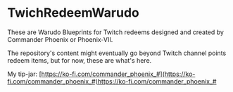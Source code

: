 # TwichRedeemWarudo
These are Warudo Blueprints for Twitch redeems designed and created by Commander Phoenix or Phoenix-VII.

The repository's content might eventually go beyond Twitch channel points redeem items, but for now, these are what's here.

My tip-jar: [https://ko-fi.com/commander_phoenix_#](https://ko-fi.com/commander_phoenix_#)https://ko-fi.com/commander_phoenix_#
